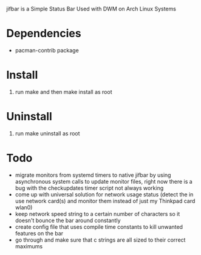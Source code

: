 <p>jifbar is a Simple Status Bar Used with DWM on Arch Linux Systems</p>

<h1>Dependencies</h1>
<ul>

<li>pacman-contrib package</li>

</ul>

<h1>Install</h1>
<ol>

<li>run make and then make install as root</li>

</ol>

<h1>Uninstall</h1>
<ol>

<li>run make uninstall as root</li>

</ol>

<h1>Todo</h1>
<ul>

<li>migrate monitors from systemd timers to native jifbar by using asynchronous system calls to update monitor files, right now there is a bug with the checkupdates timer script not always working</li>
<li>come up with universal solution for network usage status (detect the in use network card(s) and monitor them instead of just my Thinkpad card wlan0)</li>
<li>keep network speed string to a certain number of characters so it doesn't bounce the bar around constantly</li>
<li>create config file that uses compile time constants to kill unwanted features on the bar</li>
<li>go through and make sure that c strings are all sized to their correct maximums</li>

</ul>

